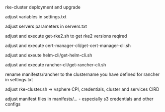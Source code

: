 rke-cluster deployment and upgrade

adjust variables in settings.txt

adjust servers parameters in servers.txt

adjust and execute get-rke2.sh to get rke2 versions reqired

adjust and execute cert-manager-cli/get-cert-manager-cli.sh

adjust and exeute helm-cli/get-helm-cli.sh

adjust and execute rancher-cli/get-rancher-cli.sh

rename manifests/rancher to the clustername you have defined for rancher in settings.txt

adjust rke-cluster.sh -> vsphere CPI, credentials, cluster and services CIRD

adjust manifest files in manifests/... - especially s3 credentials and other configs

